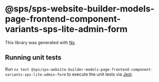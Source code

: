 # @sps/sps-website-builder-models-page-frontend-component-variants-sps-lite-admin-form

This library was generated with [Nx](https://nx.dev).

## Running unit tests

Run `nx test @sps/sps-website-builder-models-page-frontend-component-variants-sps-lite-admin-form` to execute the unit tests via [Jest](https://jestjs.io).

